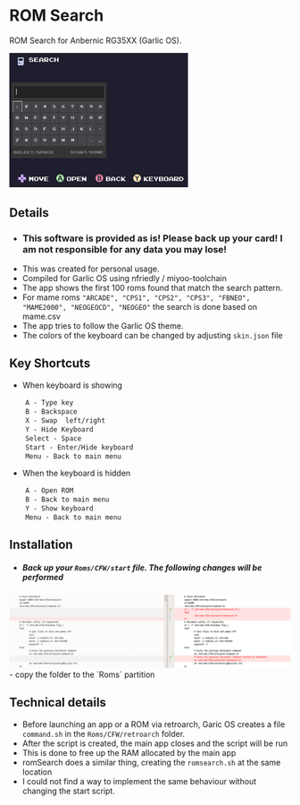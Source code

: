 # ROM Search

ROM Search for Anbernic RG35XX (Garlic OS).

<img src="screenshots/main.png" width=320 />

## Details

- ###  This software is provided as is! Please back up your card! I am not responsible for any data you may lose!
- This was created for personal usage.
- Compiled for Garlic OS using  nfriedly / miyoo-toolchain
- The app shows the first 100 roms found that match the search pattern. 
- For mame roms  `"ARCADE", "CPS1", "CPS2", "CPS3", "FBNEO", "MAME2000", "NEOGEOCD", "NEOGEO"` the search is done based on mame.csv
- The app tries to follow the Garlic OS theme.
- The colors of the keyboard can be changed by adjusting `skin.json` file

## Key Shortcuts
- When keyboard is showing
```
	A - Type key
	B - Backspace
	X - Swap  left/right
	Y - Hide Keyboard
	Select - Space
	Start - Enter/Hide keyboard
	Menu - Back to main menu
```
- When the keyboard is hidden
```
	A - Open ROM
	B - Back to main menu
	Y - Show keyboard
	Menu - Back to main menu
```

## Installation

- ##### Back up your `Roms/CFW/start` file. The following changes will be performed 
<img src="screenshots/start.png" width=1200 />
- copy the folder to  the `Roms` partition

## Technical details

- Before launching an app or a ROM via retroarch, Garic OS creates a file `command.sh` in the `Roms/CFW/retroarch` folder.
- After the script is created, the main app closes and the script will be run
- This is done to free up the RAM allocated by the main app
- romSearch does a similar thing, creating the `romsearch.sh` at the same location
- I could not find a way to implement the same behaviour without changing the start script.

